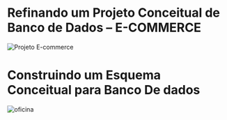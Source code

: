 # Refinando um Projeto Conceitual de Banco de Dados – E-COMMERCE

![Projeto E-commerce](https://user-images.githubusercontent.com/106851069/201545488-425491ed-2b11-4f41-aee3-1a6717555724.png)


# Construindo um Esquema Conceitual para Banco De dados

![oficina](https://user-images.githubusercontent.com/106851069/201545486-89e93a3c-610d-4917-ac91-2c623b047aa8.png)
